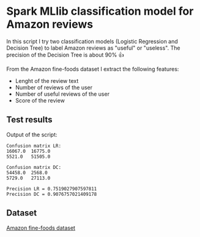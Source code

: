 # Spark MLlib classification model for Amazon reviews 
In this script I try two classification models (Logistic Regression and Decision Tree) to label Amazon reviews as "useful" or "useless". The precision of the Decision Tree is about 90% :thumbsup:

From the Amazon fine-foods dataset I extract the following features:
- Lenght of the review text
- Number of reviews of the user
- Number of useful reviews of the user
- Score of the review

## Test results
Output of the script:
```
Confusion matrix LR:
16067.0  16775.0
5521.0   51505.0  

Confusion matrix DC: 
54458.0  2568.0
5729.0   27113.0  

Precision LR = 0.7519027907597811                                               
Precision DC = 0.9076757021409178
```

## Dataset
[Amazon fine-foods dataset](https://snap.stanford.edu/data/web-FineFoods.html)
